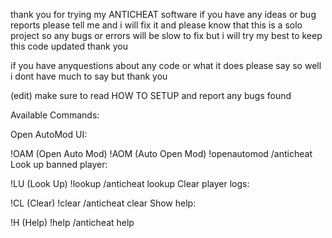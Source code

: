 thank you for trying my ANTICHEAT software if you have any ideas or bug reports please tell me and i will fix it and please know that this is a solo project so any bugs or errors will be slow to fix but i will try my best to keep this code updated thank you

if you have anyquestions about any code or what it does please say so 
well i dont have much to say but thank you

(edit)
make sure to read HOW TO SETUP and report any bugs found

Available Commands:

Open AutoMod UI:

!OAM (Open Auto Mod)
!AOM (Auto Open Mod)
!openautomod
/anticheat
Look up banned player:

!LU <banId> (Look Up)
!lookup <banId>
/anticheat lookup <banId>
Clear player logs:

!CL <username> (Clear)
!clear <username>
/anticheat clear <username>
Show help:

!H (Help)
!help
/anticheat help
